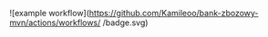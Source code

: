 ![example workflow](https://github.com/Kamileoo/bank-zbozowy-mvn/actions/workflows/<file>
/badge.svg)
